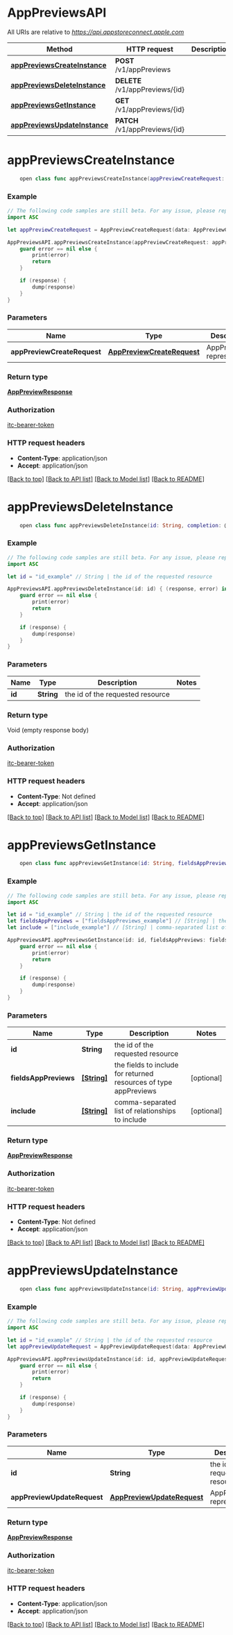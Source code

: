 # AppPreviewsAPI

All URIs are relative to *https://api.appstoreconnect.apple.com*

Method | HTTP request | Description
------------- | ------------- | -------------
[**appPreviewsCreateInstance**](AppPreviewsAPI.md#apppreviewscreateinstance) | **POST** /v1/appPreviews | 
[**appPreviewsDeleteInstance**](AppPreviewsAPI.md#apppreviewsdeleteinstance) | **DELETE** /v1/appPreviews/{id} | 
[**appPreviewsGetInstance**](AppPreviewsAPI.md#apppreviewsgetinstance) | **GET** /v1/appPreviews/{id} | 
[**appPreviewsUpdateInstance**](AppPreviewsAPI.md#apppreviewsupdateinstance) | **PATCH** /v1/appPreviews/{id} | 


# **appPreviewsCreateInstance**
```swift
    open class func appPreviewsCreateInstance(appPreviewCreateRequest: AppPreviewCreateRequest, completion: @escaping (_ data: AppPreviewResponse?, _ error: Error?) -> Void)
```



### Example
```swift
// The following code samples are still beta. For any issue, please report via http://github.com/OpenAPITools/openapi-generator/issues/new
import ASC

let appPreviewCreateRequest = AppPreviewCreateRequest(data: AppPreviewCreateRequest_data(type: "type_example", attributes: AppPreviewCreateRequest_data_attributes(fileSize: 123, fileName: "fileName_example", previewFrameTimeCode: "previewFrameTimeCode_example", mimeType: "mimeType_example"), relationships: AppPreviewCreateRequest_data_relationships(appPreviewSet: AppPreviewCreateRequest_data_relationships_appPreviewSet(data: AppCustomProductPageLocalization_relationships_appPreviewSets_data_inner(type: "type_example", id: "id_example"))))) // AppPreviewCreateRequest | AppPreview representation

AppPreviewsAPI.appPreviewsCreateInstance(appPreviewCreateRequest: appPreviewCreateRequest) { (response, error) in
    guard error == nil else {
        print(error)
        return
    }

    if (response) {
        dump(response)
    }
}
```

### Parameters

Name | Type | Description  | Notes
------------- | ------------- | ------------- | -------------
 **appPreviewCreateRequest** | [**AppPreviewCreateRequest**](AppPreviewCreateRequest.md) | AppPreview representation | 

### Return type

[**AppPreviewResponse**](AppPreviewResponse.md)

### Authorization

[itc-bearer-token](../README.md#itc-bearer-token)

### HTTP request headers

 - **Content-Type**: application/json
 - **Accept**: application/json

[[Back to top]](#) [[Back to API list]](../README.md#documentation-for-api-endpoints) [[Back to Model list]](../README.md#documentation-for-models) [[Back to README]](../README.md)

# **appPreviewsDeleteInstance**
```swift
    open class func appPreviewsDeleteInstance(id: String, completion: @escaping (_ data: Void?, _ error: Error?) -> Void)
```



### Example
```swift
// The following code samples are still beta. For any issue, please report via http://github.com/OpenAPITools/openapi-generator/issues/new
import ASC

let id = "id_example" // String | the id of the requested resource

AppPreviewsAPI.appPreviewsDeleteInstance(id: id) { (response, error) in
    guard error == nil else {
        print(error)
        return
    }

    if (response) {
        dump(response)
    }
}
```

### Parameters

Name | Type | Description  | Notes
------------- | ------------- | ------------- | -------------
 **id** | **String** | the id of the requested resource | 

### Return type

Void (empty response body)

### Authorization

[itc-bearer-token](../README.md#itc-bearer-token)

### HTTP request headers

 - **Content-Type**: Not defined
 - **Accept**: application/json

[[Back to top]](#) [[Back to API list]](../README.md#documentation-for-api-endpoints) [[Back to Model list]](../README.md#documentation-for-models) [[Back to README]](../README.md)

# **appPreviewsGetInstance**
```swift
    open class func appPreviewsGetInstance(id: String, fieldsAppPreviews: [FieldsAppPreviews_appPreviewsGetInstance]? = nil, include: [Include_appPreviewsGetInstance]? = nil, completion: @escaping (_ data: AppPreviewResponse?, _ error: Error?) -> Void)
```



### Example
```swift
// The following code samples are still beta. For any issue, please report via http://github.com/OpenAPITools/openapi-generator/issues/new
import ASC

let id = "id_example" // String | the id of the requested resource
let fieldsAppPreviews = ["fieldsAppPreviews_example"] // [String] | the fields to include for returned resources of type appPreviews (optional)
let include = ["include_example"] // [String] | comma-separated list of relationships to include (optional)

AppPreviewsAPI.appPreviewsGetInstance(id: id, fieldsAppPreviews: fieldsAppPreviews, include: include) { (response, error) in
    guard error == nil else {
        print(error)
        return
    }

    if (response) {
        dump(response)
    }
}
```

### Parameters

Name | Type | Description  | Notes
------------- | ------------- | ------------- | -------------
 **id** | **String** | the id of the requested resource | 
 **fieldsAppPreviews** | [**[String]**](String.md) | the fields to include for returned resources of type appPreviews | [optional] 
 **include** | [**[String]**](String.md) | comma-separated list of relationships to include | [optional] 

### Return type

[**AppPreviewResponse**](AppPreviewResponse.md)

### Authorization

[itc-bearer-token](../README.md#itc-bearer-token)

### HTTP request headers

 - **Content-Type**: Not defined
 - **Accept**: application/json

[[Back to top]](#) [[Back to API list]](../README.md#documentation-for-api-endpoints) [[Back to Model list]](../README.md#documentation-for-models) [[Back to README]](../README.md)

# **appPreviewsUpdateInstance**
```swift
    open class func appPreviewsUpdateInstance(id: String, appPreviewUpdateRequest: AppPreviewUpdateRequest, completion: @escaping (_ data: AppPreviewResponse?, _ error: Error?) -> Void)
```



### Example
```swift
// The following code samples are still beta. For any issue, please report via http://github.com/OpenAPITools/openapi-generator/issues/new
import ASC

let id = "id_example" // String | the id of the requested resource
let appPreviewUpdateRequest = AppPreviewUpdateRequest(data: AppPreviewUpdateRequest_data(type: "type_example", id: "id_example", attributes: AppPreviewUpdateRequest_data_attributes(sourceFileChecksum: "sourceFileChecksum_example", previewFrameTimeCode: "previewFrameTimeCode_example", uploaded: false))) // AppPreviewUpdateRequest | AppPreview representation

AppPreviewsAPI.appPreviewsUpdateInstance(id: id, appPreviewUpdateRequest: appPreviewUpdateRequest) { (response, error) in
    guard error == nil else {
        print(error)
        return
    }

    if (response) {
        dump(response)
    }
}
```

### Parameters

Name | Type | Description  | Notes
------------- | ------------- | ------------- | -------------
 **id** | **String** | the id of the requested resource | 
 **appPreviewUpdateRequest** | [**AppPreviewUpdateRequest**](AppPreviewUpdateRequest.md) | AppPreview representation | 

### Return type

[**AppPreviewResponse**](AppPreviewResponse.md)

### Authorization

[itc-bearer-token](../README.md#itc-bearer-token)

### HTTP request headers

 - **Content-Type**: application/json
 - **Accept**: application/json

[[Back to top]](#) [[Back to API list]](../README.md#documentation-for-api-endpoints) [[Back to Model list]](../README.md#documentation-for-models) [[Back to README]](../README.md)

